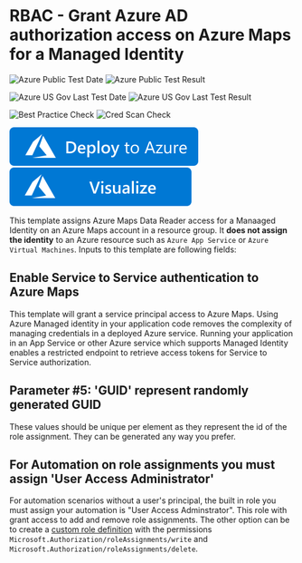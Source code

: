 # RBAC - Grant Azure AD authorization access on Azure Maps for a Managed Identity

![Azure Public Test Date](https://azurequickstartsservice.blob.core.windows.net/badges/201-rbac-managedidentity-maps/PublicLastTestDate.svg)
![Azure Public Test Result](https://azurequickstartsservice.blob.core.windows.net/badges/201-rbac-managedidentity-maps/PublicDeployment.svg)

![Azure US Gov Last Test Date](https://azurequickstartsservice.blob.core.windows.net/badges/201-rbac-managedidentity-maps/FairfaxLastTestDate.svg)
![Azure US Gov Last Test Result](https://azurequickstartsservice.blob.core.windows.net/badges/201-rbac-managedidentity-maps/FairfaxDeployment.svg)

![Best Practice Check](https://azurequickstartsservice.blob.core.windows.net/badges/201-rbac-managedidentity-maps/BestPracticeResult.svg)
![Cred Scan Check](https://azurequickstartsservice.blob.core.windows.net/badges/201-rbac-managedidentity-maps/CredScanResult.svg)

[![Deploy To Azure](https://raw.githubusercontent.com/Azure/azure-quickstart-templates/master/1-CONTRIBUTION-GUIDE/images/deploytoazure.svg?sanitize=true)](https://portal.azure.com/#create/Microsoft.Template/uri/https%3A%2F%2Fraw.githubusercontent.com%2FAzure%2Fazure-quickstart-templates%2Fmaster%2F201-rbac-managedidentity-maps%2Fazuredeploy.json)
[![Visualize](https://raw.githubusercontent.com/Azure/azure-quickstart-templates/master/1-CONTRIBUTION-GUIDE/images/visualizebutton.svg?sanitize=true)](http://armviz.io/#/?load=https%3A%2F%2Fraw.githubusercontent.com%2FAzure%2Fazure-quickstart-templates%2Fmaster%2F201-rbac-managedidentity-maps%2Fazuredeploy.json)

This template assigns Azure Maps Data Reader access for a Manaaged Identity on
an Azure Maps account in a resource group. It **does not assign the identity**
to an Azure resource such as `Azure App Service` or `Azure Virtual Machines`.
Inputs to this template are following fields:

## Enable Service to Service authentication to Azure Maps

This template will grant a service principal access to Azure Maps. Using Azure
Managed identity in your application code removes the complexity of managing
credentials in a deployed Azure service. Running your application in an App
Service or other Azure service which supports Managed Identity enables a
restricted endpoint to retrieve access tokens for Service to Service
authorization.

## Parameter #5: 'GUID' represent randomly generated GUID

These values should be unique per element as they represent the id of the role
assignment. They can be generated any way you prefer.

## For Automation on role assignments you must assign 'User Access Administrator'

For automation scenarios without a user's principal, the built in role you must
assign your automation is "User Access Adminstrator". This role with grant
access to add and remove role assignments. The other option can be to create a
[custom role definition](https://docs.microsoft.com/en-us/azure/role-based-access-control/custom-roles)
with the permissions `Microsoft.Authorization/roleAssignments/write` and
`Microsoft.Authorization/roleAssignments/delete`.
